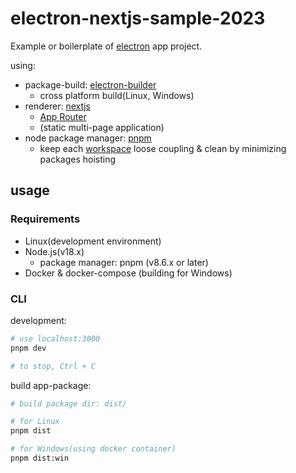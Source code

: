 # electron-nextjs-sample-2023

Example or boilerplate of [electron](https://www.electronjs.org/) app project.

using:

- package-build: [electron-builder](https://github.com/electron-userland/electron-builder)
    - cross platform build(Linux, Windows)
- renderer: [nextjs](https://nextjs.org/)
    - [App Router](https://nextjs.org/docs/app)
    - (static multi-page application)
- node package manager: [pnpm](https://pnpm.io/)
    - keep each [workspace](https://pnpm.io/workspaces) loose coupling & clean by minimizing packages hoisting

## usage

### Requirements

- Linux(development environment)
- Node.js(v18.x)
    - package manager: pnpm (v8.6.x or later)
- Docker & docker-compose (building for Windows)

### CLI

development:

```bash
# use localhost:3000
pnpm dev

# to stop, Ctrl + C
```

build app-package:

```bash
# build package dir: dist/

# for Linux
pnpm dist

# for Windows(using docker container)
pnpm dist:win
```
